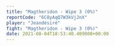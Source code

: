 ```yaml
---
title: "Magtheridon - Wipe 3 (0%)"
reportCode: "6C8yAqQ7W3kVjJnX"
player: "Jeandésiré"
fight: "Magtheridon - Wipe 3 (0%)"
date: 2021-08-04T18:53:40.409000+00:00
---
```

